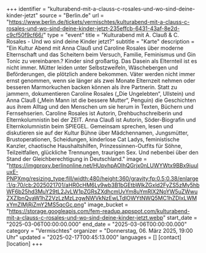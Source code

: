 +++
identifier = "kulturabend-mit-a-clauss-c-rosales-und-wo-sind-deine-kinder-jetzt"
source = "Berlin.de"
url = "https://www.berlin.de/tickets/vermischtes/kulturabend-mit-a-clauss-c-rosales-und-wo-sind-deine-kinder-jetzt-235effcb-6431-43af-8e2d-c9cf50f9cf66/"
type = "event"
title = "Kulturabend mit A. Clauß & C. Rosales - Und wo sind deine Kinder jetzt?"
subtitle = "Karte"
description = "Ein Kultur Abend mit Anna Clauß und Caroline Rosales über moderne Elternschaft und das Scheitern beim Versuch, Familie, Feminismus und Gin Tonic zu vereinbaren.? Kinder sind großartig. Das Dasein als Elternteil ist es nicht immer. Mütter leiden unter Selbstzweifeln, Wäschebergen und Beförderungen, die plötzlich andere bekommen. Väter werden nicht immer ernst genommen, wenn sie länger als zwei Monate Elternzeit nehmen oder besseren Marmorkuchen backen können als ihre Partnerin. Statt zu jammern, dokumentieren Caroline Rosales („Die Ungelebten“, Ullstein) und Anna Clauß („Mein Mann ist die bessere Mutter“, Penguin) die Geschichten aus ihrem Alltag und den Menschen um sie herum in Texten, Büchern und Fernsehserien. Caroline Rosales ist Autorin, Drehbuchschreiberin und Elternkolumnistin bei der ZEIT. Anna Clauß ist Autorin, Söder-Biografin und Elternkolumnistin beim SPIEGEL. Gemeinsam sprechen, lesen und diskutieren sie auf der Kultur Bühne über Mädchennamen, Jungsmütter, Brustoperationen, Scheidungen, kinderlose Cat Ladys, feministische Kanzler, chaotische Haushaltshilfen, Prinzessinnen-Outfits für Söhne, Teilzeitfallen, glückliche Trennungen, traurigen Sex. Und nebenbei über den Stand der Gleichberechtigung in Deutschland."
image = "https://imgproxy.berlinonline.net/HUpvhpAOIhQGrjx0nLUWYWtx9BBx9iuuluxE-PNPXmg/resizing_type:fill/width:480/height:360/gravity:fp:0.5:0.38/enlarge:1/q:70/cb:2025021701/aHR0cHM6Ly9wb3B1bGEtbWlkZGxld2FyZS5zMy5hbWF6b25hd3MuY29tL2JvLW1pZGRsZXdhcmUvYm8uYmRlX2NoYW5uZWwuZXZlbnQvaW1hZ2VzLzMzLzgwNWVkNzEwLTdlOWYtNWQ5MC1hZDIxLWMxYmZlMjRiZmY2MS5qcGc.png"
image_bucket = "https://storage.googleapis.com/fem-readup.appspot.com/kulturabend-mit-a-clauss-c-rosales-und-wo-sind-deine-kinder-jetzt.webp"
start_date = "2025-03-06T00:00:00.000"
end_date = "2025-03-06T00:00:00.000"
category = "Vermischtes"
organizer = "Donnerstag, 06. März 2025, 19:00 Uhr"
updated = "2025-02-17T00:45:13.000"
languages = []
[contact]
[location]
+++